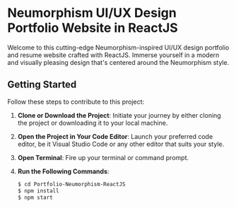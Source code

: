 # Neumorphism UI/UX Design Portfolio Website in ReactJS

Welcome to this cutting-edge Neumorphism-inspired UI/UX design portfolio and resume website crafted with ReactJS. Immerse yourself in a modern and visually pleasing design that's centered around the Neumorphism style.

## Getting Started

Follow these steps to contribute to this project:

1. **Clone or Download the Project**: Initiate your journey by either cloning the project or downloading it to your local machine.

2. **Open the Project in Your Code Editor**: Launch your preferred code editor, be it Visual Studio Code or any other editor that suits your style.

3. **Open Terminal**: Fire up your terminal or command prompt.

4. **Run the Following Commands**:

   ```bash
   $ cd Portfolio-Neumorphism-ReactJS
   $ npm install
   $ npm start
